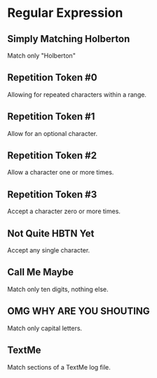 # Regular Expression

## Simply Matching Holberton
Match only "Holberton"

## Repetition Token #0
Allowing for repeated characters within a range.

## Repetition Token #1
Allow for an optional character.

## Repetition Token #2
Allow a character one or more times.

## Repetition Token #3
Accept a character zero or more times.

## Not Quite HBTN Yet
Accept any single character.

## Call Me Maybe
Match only ten digits, nothing else.

## OMG WHY ARE YOU SHOUTING
Match only capital letters.

## TextMe
Match sections of a TextMe log file.
